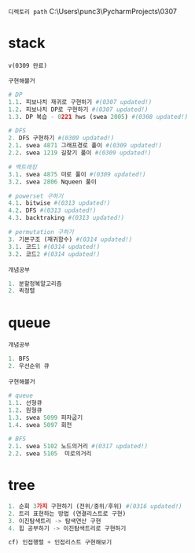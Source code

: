 `디렉토리 path` C:\Users\punc3\PycharmProjects\0307

# stack

`v(0309 완료)`

`구현해볼거`

```python
# DP
1.1. 피보나치 재귀로 구현하기 #(0307 updated!)
1.2. 피보나치 DP로 구현하기 #(0307 updated!)
1.3. DP 복습 - 0221 hws (swea 2005) #(0308 updated!)

# DFS
2. DFS 구현하기 #(0309 updated!)
2.1. swea 4871 그래프경로 풀이 #(0309 updated!)
2.2. swea 1219 길찾기 풀이 #(0309 updated!)

# 백트래킹
3.1. swea 4875 미로 풀이 #(0309 updated!)
3.2. swea 2806 Nqueen 풀이 

# powerset 구하기
4.1. bitwise #(0313 updated!)
4.2. DFS #(0313 updated!)
4.3. backtraking #(0313 updated!)

# permutation 구하기
3. 기본구조 (재귀함수) #(0314 updated!)
3.1. 코드1 #(0314 updated!)
3.2. 코드2 #(0314 updated!)
```

`개념공부`

```python
1. 분할정복알고리즘 
2. 퀵정렬 
```



# queue

`개념공부`

```python
1. BFS
2. 우선순위 큐
```

`구현해볼거`

```python
# queue
1.1. 선형큐
1.2. 원형큐
1.3. swea 5099 피자굽기
1.4. swea 5097 회전

# BFS
2.1. swea 5102 노드의거리 #(0317 updated!)
2.2. swea 5105  미로의거리
```



# tree

```python
1. 순회 3가지 구현하기 (전위/중위/후위) #(0316 updated!)
2. 트리 표현하는 방법 (연결리스트로 구현)
3. 이진탐색트리 -> 탐색연산 구현
4. 힙 공부하기 -> 이진탐색트리로 구현하기

cf) 인접행렬 + 인접리스트 구현해보기
```

